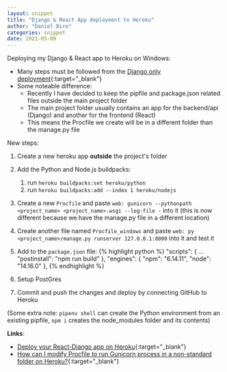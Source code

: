 ```yaml
---
layout: snippet
title: "Django & React App deployment to Heroku"
author: "Daniel Biro"
categories: snippet
date: 2021-05-09
---
```


Deploying my Django & React app to Heroku on Windows:
 - Many steps must be followed from the [Django only deployment](https://seeminglyarbitrary.github.io/snippets/2021-04-03-django-to-heroku.html){:target="_blank"}
 - Some noteable difference:
    - Recently I have decided to keep the pipfile and package.json related files outside the main project folder
    - The main project folder usually contains an app for the backend/api (Django) and another for the frontend (React)
    - This means the Procfile we create will be in a different folder than the manage.py file

New steps:
1. Create a new heroku app **outside** the project's folder
2. Add the Python and Node.js buildpacks:
    1. run `heroku buildpacks:set heroku/python`
    2. run `heroku buildpacks:add --index 1 heroku/nodejs`
3. Create a new `Procfile` and paste `web: gunicorn --pythonpath <project_name> <project_name>.wsgi --log-file -` into it (this is now different because we have the manage.py file in a different location)
4. Create another file named `Procfile_windows` and paste `web: py <project_name>/manage.py runserver 127.0.0.1:8000` into it and test it
5. Add to the `package.json` file:
{% highlight python %}
"scripts": {
    ...
    "postinstall": "npm run build"
},
"engines": {
    "npm": "6.14.11",
    "node": "14.16.0"
}, 
{% endhighlight %}
    
6. Setup PostGres
7. Commit and push the changes and deploy by connecting GitHub to Heroku

(Some extra note: `pipenv shell` can create the Python environment from an existing pipfile, `npm i` creates the node_modules folder and its contents)

**Links**:
- [Deploy your React-Django app on Heroku](https://alphacoder.xyz/deploy-react-django-app-on-heroku/){:target="_blank"}
- [How can I modify Procfile to run Gunicorn process in a non-standard folder on Heroku?](https://stackoverflow.com/questions/16416172/how-can-i-modify-procfile-to-run-gunicorn-process-in-a-non-standard-folder-on-he){:target="_blank"}